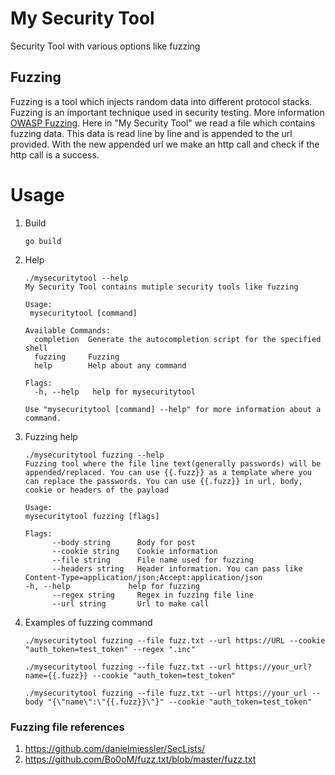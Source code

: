 # My Security Tool
Security Tool with various options like fuzzing

## Fuzzing
Fuzzing is a tool which injects random data into different protocol stacks. Fuzzing is an important technique used in security testing. More information [OWASP Fuzzing](https://owasp.org/www-community/Fuzzing). Here in "My Security Tool" we read a file which contains fuzzing data. This data is read line by line and is appended to the url provided. With the new appended url we make an http call and check if the http call is a success.

# Usage 
1. Build
   ```
   go build
   ```
2. Help
   ```
   ./mysecuritytool --help 
   My Security Tool contains mutiple security tools like fuzzing

   Usage:
    mysecuritytool [command]

   Available Commands:
     completion  Generate the autocompletion script for the specified shell
     fuzzing     Fuzzing
     help        Help about any command

   Flags:
     -h, --help   help for mysecuritytool

   Use "mysecuritytool [command] --help" for more information about a command.
   ```
3. Fuzzing help
   ```
   ./mysecuritytool fuzzing --help
   Fuzzing tool where the file line text(generally passwords) will be appended/replaced. You can use {{.fuzz}} as a template where you can replace the passwords. You can use {{.fuzz}} in url, body, cookie or headers of the payload

   Usage:
   mysecuritytool fuzzing [flags]

   Flags:
         --body string      Body for post
         --cookie string    Cookie information
         --file string      File name used for fuzzing
         --headers string   Header information. You can pass like Content-Type=application/json;Accept:application/json
   -h, --help             help for fuzzing
         --regex string     Regex in fuzzing file line
         --url string       Url to make call
   ```
4. Examples of fuzzing command
   ```
   ./mysecuritytool fuzzing --file fuzz.txt --url https://URL --cookie "auth_token=test_token" --regex ".inc"

   ./mysecuritytool fuzzing --file fuzz.txt --url https://your_url?name={{.fuzz}} --cookie "auth_token=test_token"

   ./mysecuritytool fuzzing --file fuzz.txt --url https://your_url --body "{\"name\":\"{{.fuzz}}\"}" --cookie "auth_token=test_token"
   ```

### Fuzzing file references 
1. https://github.com/danielmiessler/SecLists/
2. https://github.com/Bo0oM/fuzz.txt/blob/master/fuzz.txt